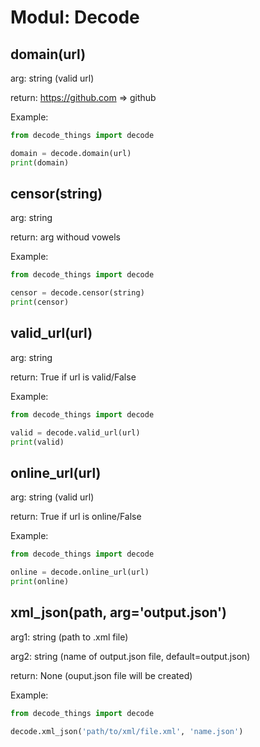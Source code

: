 # Modul: Decode

## domain(url)
arg: string (valid url)

return: https://github.com => github

Example:
```python
from decode_things import decode

domain = decode.domain(url)
print(domain)
```

## censor(string)
arg: string

return: arg withoud vowels

Example:
```python
from decode_things import decode

censor = decode.censor(string)
print(censor)
```

## valid_url(url)
arg: string

return: True if url is valid/False

Example:
```python
from decode_things import decode

valid = decode.valid_url(url)
print(valid)
```

## online_url(url)
arg: string (valid url) 

return: True if url is online/False

Example:
```python
from decode_things import decode

online = decode.online_url(url)
print(online)
```

## xml_json(path, arg='output.json')
arg1: string (path to .xml file)

arg2: string (name of output.json file, default=output.json)

return: None (ouput.json file will be created)

Example:
```python
from decode_things import decode

decode.xml_json('path/to/xml/file.xml', 'name.json')
```

